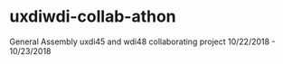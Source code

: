 # uxdiwdi-collab-athon
General Assembly uxdi45 and wdi48 collaborating project 10/22/2018 - 10/23/2018
